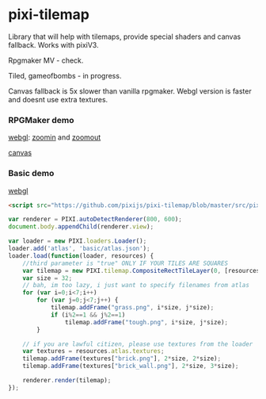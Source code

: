# pixi-tilemap
Library that will help with tilemaps, provide special shaders and canvas fallback. Works with pixiV3.

Rpgmaker MV - check. 

Tiled, gameofbombs - in progress.

Canvas fallback is 5x slower than vanilla rpgmaker. Webgl version is faster and doesnt use extra textures.

### RPGMaker demo

[webgl](https://pixijs.github.io/pixi-tilemap/): [zoomin](https://pixijs.github.io/pixi-tilemap/?scale=0.6) and [zoomout](https://pixijs.github.io/pixi-tilemap/?scale=1.4)

[canvas](https://pixijs.github.io/pixi-tilemap/?canvas)

### Basic demo

[webgl](https://pixijs.github.io/pixi-tilemap/basic.html)

```html
<script src="https://github.com/pixijs/pixi-tilemap/blob/master/src/pixi-tilemap.js"></script>
```

```js
var renderer = PIXI.autoDetectRenderer(800, 600);
document.body.appendChild(renderer.view);

var loader = new PIXI.loaders.Loader();
loader.add('atlas', 'basic/atlas.json');
loader.load(function(loader, resources) {
	//third parameter is "true" ONLY IF YOUR TILES ARE SQUARES
	var tilemap = new PIXI.tilemap.CompositeRectTileLayer(0, [resources['atlas_image'].texture], true);
    var size = 32;
    // bah, im too lazy, i just want to specify filenames from atlas
    for (var i=0;i<7;i++)
        for (var j=0;j<7;j++) {
            tilemap.addFrame("grass.png", i*size, j*size);
            if (i%2==1 && j%2==1)
                tilemap.addFrame("tough.png", i*size, j*size);
        }

    // if you are lawful citizen, please use textures from the loader
    var textures = resources.atlas.textures;
    tilemap.addFrame(textures["brick.png"], 2*size, 2*size);
    tilemap.addFrame(textures["brick_wall.png"], 2*size, 3*size);

    renderer.render(tilemap);
});
```
